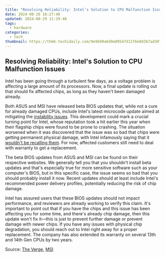 ```yaml
---
title: "Resolving Reliability: Intel's Solution to CPU Malfunction Issues"
date: 2024-08-26 16:27:48
updated: 2024-08-29 11:19:48
tags:
  - hardware
categories:
  - tech
thumbnail: https://thmb.techidaily.com/9e9b99a6d9a89547d11f6e0d3b7ad397a8c45980a1b807a51ada942660956a43.jpg
---
```


## Resolving Reliability: Intel's Solution to CPU Malfunction Issues

Intel has been going through a turbulent few days, as a voltage problem is affecting a large amount of its processors. Now, a final update is rolling out that should fix affected chips, as long as they haven't been damaged already.

 Both ASUS and MSI have released beta BIOS updates that, while not a cure for already damaged CPUs, include Intel's latest microcode update aimed at mitigating the [instability issues](https://data-wizards.techidaily.com/top-10-video-restoration-tools-compatible-with-windows-and-macos/). This development could mark a crucial turning point for Intel, whose reputation took a hit earlier this year when their flagship chips were found to be prone to crashing. The situation worsened when it was discovered that the issue was so bad that chips were getting permanent physical damage, with Intel infamously saying that it [wouldn't be recalling them](https://some-guidance.techidaily.com/updated-the-connoisseurs-guide-to-adding-precise-dates-on-images/). For now, affected customers still need to deal with warranty to get a replacement.

 The beta BIOS updates from ASUS and MSI can be found on their respective websites. We generally tell you that you shouldn't install beta updates and that's especially true for more sensitive software such as your computer's BIOS, but in this specific case, the issue seems so bad that you should probably install it now. Recent updates should at least include Intel's recommended power delivery profiles, potentially reducing the risk of chip damage.

 Intel has assured users that these BIOS updates should not impact performance, and reviewers are already working to verify this claim. It's important to point out that if you have the chips and this issue has been affecting you for some time, and there's already chip damage, then this update won't fix it—this is just to prevent further damage or prevent damage with newer chips. If you have any issues with physical chip degradation, you should reach out to Intel right away for a proper replacement. The company has also extended its warranty on several 13th and 14th Gen CPUs by two years.

 Source: [The Verge](https://www.theverge.com/2024/8/8/24216054/intel-msi-asus-bios-updates-crashing-13th-14th-raptor-lake-gen-cpus), [MSI](https://www.msi.com/news/detail/BIOS-Update-For-Intel-Core-14th-and-13th-Gen-Desktop-Processor-Instability-144258)

<ins class="adsbygoogle"
     style="display:block"
     data-ad-format="autorelaxed"
     data-ad-client="ca-pub-7571918770474297"
     data-ad-slot="1223367746"></ins>



<ins class="adsbygoogle"
     style="display:block"
     data-ad-client="ca-pub-7571918770474297"
     data-ad-slot="8358498916"
     data-ad-format="auto"
     data-full-width-responsive="true"></ins>
